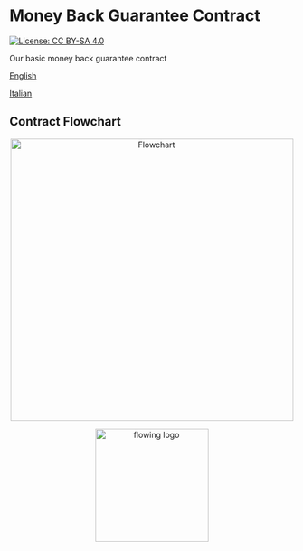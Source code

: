 # Money Back Guarantee Contract

[![License: CC BY-SA 4.0](https://img.shields.io/badge/License-CC%20BY--SA%204.0-lightgrey.svg)](https://creativecommons.org/licenses/by-sa/4.0/)

Our basic money back guarantee contract

[English](https://github.com/flowingis/money-back-guarantee-contract/blob/master/contract-en.md)

[Italian](https://github.com/flowingis/money-back-guarantee-contract/blob/master/contract-it.md)

## Contract Flowchart

<p align="center">
    <img width="500" alt="Flowchart" src="https://raw.githubusercontent.com/flowingis/money-back-guarantee-contract/master/Flow.png">
</p>


<p align="center">
    <img width="200" alt="flowing logo"  src="https://files-dp4m2qbhc.now.sh/">
</p>
